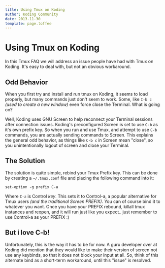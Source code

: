 ```yaml
---
title: Using Tmux on Koding
author: Koding Community
date: 2013-11-30
template: page.toffee
---
```


# Using Tmux on Koding

In this Tmux FAQ we will address an issue people have had with Tmux on Koding. It's easy to deal with, but not an obvious workaround.

## Odd Behavior

When you first try and install and run tmux on Koding, it seems to load properly, but many commands just don't seem to work. Some, like `C-b c` _(used to create a new window)_ even force close the Terminal. What is going on?

Well, Koding uses GNU Screen to help reconnect your Terminal sessions after connection issues. Koding's preconfigured Screen is set to use `C-b` as it's own prefix key. So when you run and use Tmux, and attempt to use `C-b` commands, you are actually sending commands to Screen. This explains the general odd behavior, as things like `C-b c` in Screen mean "close", so you unintentionally logout of screen and close your Terminal.

## The Solution

The solution is quite simple, rebind your Tmux Prefix key. This can be done by creating a `~/.tmux.conf` file and placing the following command into it:

`set-option -g prefix C-a`

Where `C-a` is Control _key_. This sets it to Control-a, a popular alternative for Tmux users _(and the traditional Screen PREFIX)_. You can of course bind it to whatever you want. Once you have your PREFIX rebound, killall tmux instances and reopen, and it will run just like you expect.. just remember to use Control-a as your PREFIX :)

## But i love C-b!

Unfortunately, this is the way it has to be for now. A guru developer over at Koding did mention that they would like to make their version of screen not use any keybinds, so that it does not block your input at all. So, think of this alternate bind as a short-term workaround, until this "issue" is resolved.
